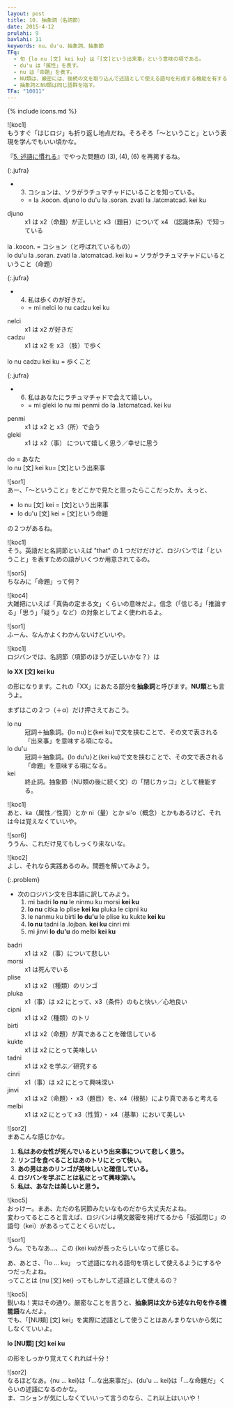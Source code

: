 ```yaml
---
layout: post
title: 10. 抽象詞（名詞節）
date: 2015-4-12
prulahi: 9
bavlahi: 11
keywords: nu、du'u、抽象詞、抽象節
TFq:
  - 句 {lo nu [文] kei ku} は「[文]という出来事」という意味の項である。
  - du'u は「属性」を表す。
  - nu は「命題」を表す。
  - NU類は、厳密には、後続の文を取り込んで述語として使える語句を形成する機能を有する。
  - 抽象詞とNU類は同じ語群を指す。
TFa: "10011"
---
```

{% include icons.md %}

![koc1]  
もうすぐ「はじロジ」も折り返し地点だね。そろそろ「～ということ」という表現を学んでもいい頃かな。

『[5. 述語に慣れる](5.html)』でやった問題の (3), (4), (6) を再掲するね。

{:.jufra}
- 3) コションは、ソラがラチュマチャドにいることを知っている。  
  - = la .kocon. djuno lo du'u la .soran. zvati la .latcmatcad. kei ku

<dl class="valsi">
<dt>djuno</dt>
<dd >x1 は x2（命題）が正しいと x3（題目）について x4 （認識体系）で知っている</dd>
<br>
la .kocon. = コション（と呼ばれているもの）<br>
lo du'u la .soran. zvati la .latcmatcad. kei ku = ソラがラチュマチャドにいるということ（命題）
</dl>

{:.jufra}
- 4) 私は歩くのが好きだ。  
  - = mi nelci lo nu cadzu kei ku


<dl class="valsi">
<dt>nelci</dt>
<dd >x1 は x2 が好きだ</dd>
<dt>cadzu</dt>
<dd >x1 は x2 を x3 （肢）で歩く</dd>
<br>
lo nu cadzu kei ku = 歩くこと
</dl>

{:.jufra}
- 6) 私はあなたにラチュマチャドで会えて嬉しい。  
  - = mi gleki lo nu mi penmi do la .latcmatcad. kei ku


<dl class="valsi">
<dt>penmi</dt>
<dd >x1 は x2 と x3（所）で会う</dd>
<dt>gleki</dt>
<dd >x1 は x2（事） について嬉しく思う／幸せに思う</dd>
<br>
do = あなた<br>
lo nu [文] kei ku= [文]という出来事
</dl>

![sor1]  
あー、「～ということ」をどこかで見たと思ったらここだったか。えっと、

- lo nu [文] kei = [文]という出来事
- lo du'u [文] kei = [文]という命題

の２つがあるね。

![koc1]  
そう。英語だと名詞節といえば "that" の１つだけだけど、ロジバンでは「ということ」を表すための語がいくつか用意されてるの。

![sor5]  
ちなみに「命題」って何？

![koc4]  
大雑把にいえば「真偽の定まる文」くらいの意味だよ。信念（「信じる」「推論する」「思う」「疑う」など）の対象としてよく使われるよ。

![sor1]  
ふーん、なんかよくわかんないけどいいや。

![koc1]  
ロジバンでは、名詞節（項節のほうが正しいかな？）は

**lo XX [文] kei ku**

の形になります。これの「XX」にあたる部分を**抽象詞**と呼びます。**NU類**とも言うよ。

まずはこの２つ（＋α）だけ押さえておこう。

<dl class="drani">
<dt>lo nu</dt>
<dd >冠詞＋抽象詞。{lo nu}と{kei ku}で文を挟むことで、その文で表される「出来事」を意味する項になる。</dd>
<dt>lo du'u</dt>
<dd >冠詞＋抽象詞。{lo du'u}と{kei ku}で文を挟むことで、その文で表される「命題」を意味する項になる。</dd>
<dt>kei</dt>
<dd >終止詞。抽象節（NU類の後に続く文）の「閉じカッコ」として機能する。</dd>
</dl>

![koc1]  
あと、ka（属性／性質）とか ni（量）とか si'o（概念）とかもあるけど、それは今は覚えなくていいや。

![sor6]  
ううん、これだけ見てもしっくり来ないな。

![koc2]  
よし、それなら実践あるのみ。問題を解いてみよう。

{:.problem}
- 次のロジバン文を日本語に訳してみよう。
  1. mi badri **lo nu** le ninmu ku morsi **kei ku**
  2. **lo nu** citka lo plise **kei ku** pluka le cipni ku
  3. le nanmu ku birti **lo du'u** le plise ku kukte **kei ku**
  4. **lo nu** tadni la .lojban. **kei ku** cinri mi
  5. mi jinvi **lo du'u** do melbi **kei ku**


<dl class="valsi">
<dt>badri</dt>
<dd >x1 は x2 （事）について悲しい</dd>
<dt>morsi</dt>
<dd >x1 は死んでいる</dd>
<dt>plise</dt>
<dd >x1 は x2 （種類）のリンゴ</dd>
<dt>pluka</dt>
<dd >x1（事）は x2 にとって、x3（条件）のもと快い／心地良い</dd>
<dt>cipni</dt>
<dd >x1 は x2（種類）のトリ</dd>
<dt>birti</dt>
<dd >x1 は x2（命題）が真であることを確信している</dd>
<dt>kukte</dt>
<dd >x1 は x2 にとって美味しい</dd>
<dt>tadni</dt>
<dd >x1 は x2 を学ぶ／研究する</dd>
<dt>cinri</dt>
<dd >x1（事）は x2 にとって興味深い</dd>
<dt>jinvi</dt>
<dd >x1 は x2（命題）・ x3（題目）を、x4（根拠）により真であると考える</dd>
<dt>melbi</dt>
<dd >x1 は x2 にとって x3（性質）・ x4（基準）において美しい</dd>
</dl>

![sor2]  
まあこんな感じかな。

1. <b>私はあの女性が死んでいるという出来事について悲しく思う。</b>
2. <b>リンゴを食べることはあのトリにとって快い。</b>
3. <b>あの男はあのリンゴが美味しいと確信している。</b>
4. <b>ロジバンを学ぶことは私にとって興味深い。</b>
5. <b>私は、あなたは美しいと思う。</b>

![koc5]  
おっけー。まあ、ただの名詞節みたいなものだから大丈夫だよね。  
変わってるところと言えば、ロジバンは構文厳密を掲げてるから「括弧閉じ」の語句（kei）があるってことくらいだし。

![sor1]  
うん。でもなあ…、この {kei ku}が長ったらしいなって感じる。

あ、あとさ、「lo ... ku」 って述語になれる語句を項として使えるようにするやつだったよね。  
ってことは {nu [文] kei} ってもしかして述語として使えるの？

![koc5]  
鋭いね！実はその通り。厳密なことを言うと、**抽象詞は文から述なれ句を作る機能語**なんだよ。  
でも、「[NU類] [文] kei」を実際に述語として使うことはあんまりないから気にしなくていいよ。

**lo [NU類] [文] kei ku**

の形をしっかり覚えてくれれば十分！

![sor2]  
なるほどなあ。{nu ... kei}は「...な出来事だ」、{du'u ... kei}は「...な命題だ」くらいの述語になるのかな。  
ま、コションが気にしなくていいって言うのなら、これ以上はいいや！
